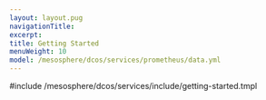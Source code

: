 ```yaml
---
layout: layout.pug
navigationTitle:
excerpt:
title: Getting Started
menuWeight: 10
model: /mesosphere/dcos/services/prometheus/data.yml
---
```


#include /mesosphere/dcos/services/include/getting-started.tmpl
